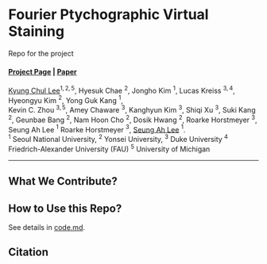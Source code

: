 # Fourier Ptychographic Virtual Staining

Repo for the project <br>

#### [Project Page]() | [Paper]()



[Kyung Chul Lee](https://kyungchullee.com/)$^{1,2,5}$, Hyesuk Chae $^{2}$, Jongho Kim $^1$, Lucas Kreiss $^{3,4}$, Hyeongyu Kim $^2$, Yong Guk Kang $^{1}$, <br>
Kevin C. Zhou $^{3,5}$, Amey Chaware $^3$, Kanghyun Kim $^3$, Shiqi Xu $^3$, Suki Kang $^2$, Geunbae Bang $^2$, Nam Hoon Cho $^2$, Dosik Hwang $^2$, Roarke Horstmeyer $^3$, Seung Ah Lee $^{1}$
Roarke Horstmeyer $^{3}$, [Seung Ah Lee](https://imaging.snu.ac.kr/home) $^{1}$. <br>
$^1$ Seoul National University, $^2$ Yonsei University, $^3$ Duke University $^4$  Friedrich-Alexander University (FAU) $^5$ University of Michigan




--------------
## What We Contribute?



## How to Use this Repo?
See details in [code.md]().



## Citation
